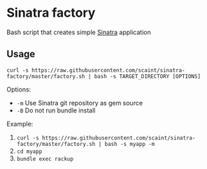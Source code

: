 Sinatra factory
===============
Bash script that creates simple [Sinatra](http://sinatrarb.com) application

Usage
-----
`curl -s https://raw.githubusercontent.com/scaint/sinatra-factory/master/factory.sh | bash -s TARGET_DIRECTORY [OPTIONS]`

Options:

* `-m` Use Sinatra git repository as gem source
* `-B` Do not run bundle install

Example:

1. `curl -s https://raw.githubusercontent.com/scaint/sinatra-factory/master/factory.sh | bash -s myapp -m`
2. `cd myapp`
3. `bundle exec rackup`
